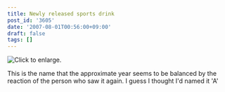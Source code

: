 ```yaml
---
title: Newly released sports drink
post_id: '3605'
date: '2007-08-01T00:56:00+09:00'
draft: false
tags: []
---
```


![Click to enlarge.](https://danmaq.com/image/mixi/2007/515907884_32_s.jpg)

This is the name that the approximate year seems to be balanced by the reaction of the person who saw it again. I guess I thought I'd named it 'A'